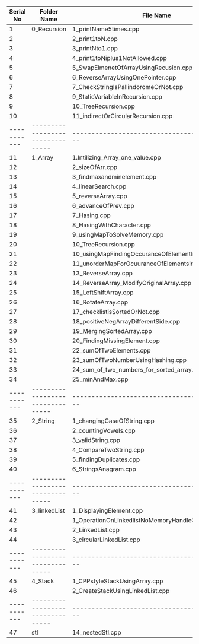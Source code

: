 | Serial No | Folder Name                    | File Name                                    |
|-----------|--------------------------------|----------------------------------------------|
| 1         | 0_Recursion                    | 1_printName5times.cpp                         |
| 2         |                                | 2_print1toN.cpp                               |
| 3         |                                | 3_printNto1.cpp                               |
| 4         |                                | 4_print1toNiplus1NotAllowed.cpp               |
| 5         |                                | 5_SwapElmenetOfArrayUsingRecusion.cpp         |
| 6         |                                | 6_ReverseArrayUsingOnePointer.cpp             |
| 7         |                                | 7_CheckStringIsPallindoromeOrNot.cpp          |
| 8         |                                | 9_StaticVariableInRecursion.cpp               |
| 9         |                                | 10_TreeRecursion.cpp                          |
| 10        |                                | 11_indirectOrCircularRecursion.cpp            |
|-----------|--------------------------------|----------------------------------------------|
| 11        | 1_Array                        | 1.Intilizing_Array_one_value.cpp              |
| 12        |                                | 2_sizeOfArr.cpp                               |
| 13        |                                | 3_findmaxandminelement.cpp                    |
| 14        |                                | 4_linearSearch.cpp                            |
| 15        |                                | 5_reverseArray.cpp                            |
| 16        |                                | 6_advanceOfPrev.cpp                           |
| 17        |                                | 7_Hasing.cpp                                  |
| 18        |                                | 8_HasingWithCharacter.cpp                     |
| 19        |                                | 9_usingMapToSolveMemory.cpp                   |
| 20        |                                | 10_TreeRecursion.cpp                          |
| 21        |                                | 10_usingMapFindingOccuranceOfElementInString.cpp |
| 22        |                                | 11_unorderMapForOcuuranceOfElementsInString.cpp |
| 23        |                                | 13_ReverseArray.cpp                           |
| 24        |                                | 14_ReverseArray_ModifyOriginalArray.cpp       |
| 25        |                                | 15_LeftShiftArray.cpp                         |
| 26        |                                | 16_RotateArray.cpp                            |
| 27        |                                | 17_checklistisSortedOrNot.cpp                 |
| 28        |                                | 18_positiveNegArrayDifferentSide.cpp          |
| 29        |                                | 19_MergingSortedArray.cpp                     |
| 30        |                                | 20_FindingMissingElement.cpp                  |
| 31        |                                | 22_sumOfTwoElements.cpp                       |
| 32        |                                | 23_sumOfTwoNumberUsingHashing.cpp             |
| 33        |                                | 24_sum_of_two_numbers_for_sorted_array.cpp    |
| 34        |                                | 25_minAndMax.cpp                              |
|-----------|--------------------------------|----------------------------------------------|
| 35        | 2_String                       | 1_changingCaseOfString.cpp                    |
| 36        |                                | 2_countingVowels.cpp                          |
| 37        |                                | 3_validString.cpp                             |
| 38        |                                | 4_CompareTwoString.cpp                        |
| 39        |                                | 5_findingDuplicates.cpp                       |
| 40        |                                | 6_StringsAnagram.cpp                          |
|-----------|--------------------------------|----------------------------------------------|
| 41        | 3_linkedList                   | 1_DisplayingElement.cpp                       |
| 42        |                                | 1_OperationOnLinkedlistNoMemoryHandleCodeElement.cpp |
| 43        |                                | 2_LinkedList.cpp                              |
| 44        |                                | 3_circularLinkedList.cpp                      |
|-----------|--------------------------------|----------------------------------------------|
| 45        | 4_Stack                        | 1_CPPstyleStackUsingArray.cpp                 |
| 46        |                                | 2_CreateStackUsingLinkedList.cpp              |
|-----------|--------------------------------|----------------------------------------------|
| 47        | stl                            | 14_nestedStl.cpp                              |